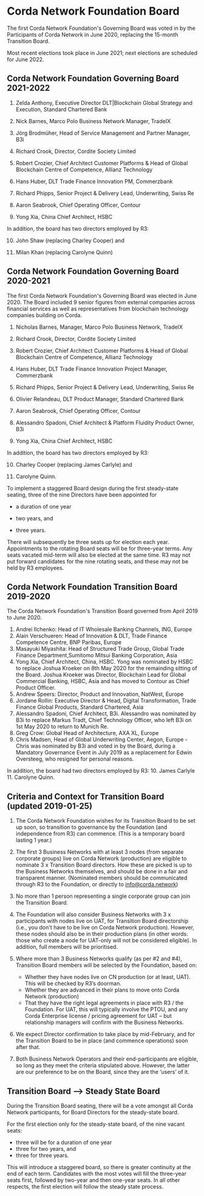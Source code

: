 # Corda Network Foundation Board

The first Corda Network Foundation's Governing Board was voted in by the Participants of Corda Network in June 2020, replacing the 15-month Transition Board. 

Most recent elections took place in June 2021; next elections are scheduled for June 2022.


## Corda Network Foundation Governing Board 2021-2022

1. Zelda Anthony, Executive Director DLT|Blockchain Global Strategy and Execution, Standard Chartered Bank

2. Nick Barnes, Marco Polo Business Network Manager, TradeIX

3. Jörg Brodmüher, Head of Service Management and Partner Manager, B3i

4. Richard Crook, Director, Cordite Society Limited

5. Robert Crozier, Chief Architect Customer Platforms & Head of Global Blockchain Centre of Competence, Allianz Technology

6. Hans Huber, DLT Trade Finance Innovation PM, Commerzbank

7. Richard Phipps, Senior Project & Delivery Lead, Underwriting, Swiss Re

8. Aaron Seabrook, Chief Operating Officer, Contour

9. Yong Xia, China Chief Architect, HSBC


In addition, the board has two directors employed by R3: 

10. John Shaw (replacing Charley Cooper) and

11. Milan Khan (replacing Carolyne Quinn)



## Corda Network Foundation Governing Board 2020-2021

The first Corda Network Foundation's Governing Board was elected in June 2020. The Board included 9 senior figures from external companies across financial services as well as representatives from blockchain technology companies building on Corda. 

1. Nicholas Barnes, Manager, Marco Polo Business Network, TradeIX

2. Richard Crook, Director, Cordite Society Limited 

3. Robert Crozier, Chief Architect Customer Platforms & Head of Global Blockchain Centre of Competence, Allianz Technology

4. Hans Huber, DLT Trade Finance Innovation Project Manager, Commerzbank

5. Richard Phipps, Senior Project & Delivery Lead, Underwriting, Swiss Re

6. Olivier Relandeau, DLT Product Manager, Standard Chartered Bank 

7. Aaron Seabrook, Chief Operating Officer, Contour

8. Alessandro Spadoni, Chief Architect & Platform Fluidity Product Owner, B3i

9. Yong Xia, China Chief Architect, HSBC


In addition, the board has two directors employed by R3: 

10. Charley Cooper (replacing James Carlyle) and

11. Carolyne Quinn.

To implement a staggered Board design during the first steady-state seating, three of the nine Directors have been appointed for

- a duration of one year

- two years, and

- three years.

There will subsequently be three seats up for election each year. Appointments to the rotating Board seats will be for three-year terms. Any seats vacated mid-term will also be elected at the same time. R3 may not put forward candidates for the nine rotating seats, and these may not be held by R3 employees.



## Corda Network Foundation Transition Board 2019-2020

The Corda Network Foundation's Transition Board governed from April 2019 to June 2020. 

1. Andrei Ilchenko: Head of IT Wholesale Banking Channels, ING, Europe
2. Alain Verschueren: Head of Innovation & DLT, Trade Finance Competence Centre, BNP Paribas, Europe
3. Masayuki Miyashita: Head of Structured Trade Group, Global Trade Finance Department,Sumitomo Mitsui Banking Corporation, Asia
4. Yong Xia, Chief Architect, China, HSBC. Yong was nominated by HSBC to replace Joshua Kroeker on 8th May 2020 for the remainding sitting of the Board. Joshua Kroeker was Director, Blockchain Lead for Global Commercial Banking, HSBC, Asia and has moved to Contour as Chief Product Officer.
5. Andrew Speers: Director, Product and Innovation, NatWest, Europe
6. Jordane Rollin: Executive Director & Head, Digital Transformation, Trade Finance Global Products, Standard Chartered, Asia
7. Alessandro Spadoni, Chief Architect, B3i. Alessandro was nominated by B3i to replace Markus Tradt, Chief Technology Officer, who left B3i on 1st May 2020 to return to Munich Re.
8. Greg Crow: Global Head of Architecture, AXA XL, Europe
9. Chris Madsen, Head of Global Underwriting Center, Aegon, Europe - Chris was nominated by B3i and voted in by the Board, during a Mandatory Governance Event in July 2019 as a replacement for Edwin Oversteeg, who resigned for personal reasons. 

In addition, the board had two directors employed by R3: 
10. James Carlyle
11. Carolyne Quinn.


## Criteria and Context for Transition Board (updated 2019-01-25)

1. The Corda Network Foundation wishes for its Transition Board to be set up soon, so transition to governance by the Foundation (and independence from R3) can commence. (This is a temporary board lasting 1 year.) 

2. The first 3 Business Networks with at least 3 nodes (from separate corporate groups) live on Corda Network (production) are eligible to nominate 3 x Transition Board directors.  How these are picked is up to the Business Networks themselves, and should be done in a fair and transparent manner. (Nominated members should be communicated through R3 to the Foundation, or directly to info@corda.network) 

3. No more than 1 person representing a single corporate group can join the Transition Board.

4. The Foundation will also consider Business Networks with 3 x participants with nodes live on UAT, for Transition Board directorship (i.e., you don't have to be live on Corda Network production). However, these nodes should also be in their production plans (in other words: those who create a node for UAT-only will not be considered eligible). In addition, full members will be prioritised. 

5. Where more than 3 Business Networks qualify (as per #2 and #4), Transition Board members will be selected by the Foundation, based on:
    * Whether they have nodes live on CN production (or at least, UAT). This will be checked by R3’s doorman.
    * Whether they are advanced in their plans to move onto Corda Network (production)
    * That they have the right legal agreements in place with R3 / the Foundation. For UAT, this will typically involve the PTOU, and any Corda Enterprise license / pricing agreement for UAT – but relationship managers will confirm with the Business Networks.

6. We expect Director confirmation to take place by mid-February, and for the Transition Board to be in place (and commence operations) soon after that.

7. Both Business Network Operators and their end-participants are eligible, so long as they meet the criteria stipulated above. However, the latter are our preference to be on the Board, since they are the ‘users’ of it.

## Transition Board --> Steady State Board

During the Transition Board seating, there will be a vote amongst all Corda Network participants, for Board Directors for the steady-state board.

For the first election only for the steady-state board, of the nine vacant seats:
* three will be for a duration of one year
* three for two years, and 
* three for three years. 

This will introduce a staggered board, so there is greater continuity at the end of each term. Candidates with the most 
votes will fill the three-year seats first, followed by two-year and then one-year seats. In all other respects, the 
first election will follow the steady state process.
